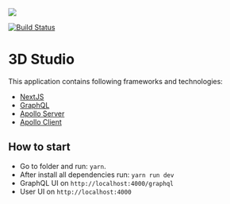 <img style="display:block; margin:auto" src="https://admix.in/wp-content/uploads/2018/08/admix.1f291914fot.png">

[![Build Status](https://travis-ci.com/advirltd/3DStudio.svg?token=ttnU7RLygok9s377YEa6&branch=master)](https://travis-ci.com/advirltd/3DStudio)

# 3D Studio

This application contains following frameworks and technologies:
* [NextJS](https://nextjs.org/)
* [GraphQL](https://graphql.org/learn/)
* [Apollo Server](https://www.apollographql.com/docs/apollo-server/)
* [Apollo Client](https://www.apollographql.com/docs/react/)

## How to start
* Go to folder and run: `yarn`.
* After install all dependencies run: `yarn run dev`
* GraphQL UI on `http://localhost:4000/graphql`
* User UI on `http://localhost:4000`
